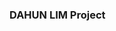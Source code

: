 ### DAHUN LIM Project

<!---
DahunIm/DahunIm is a ✨ special ✨ repository because its `README.md` (this file) appears on your GitHub profile.
You can click the Preview link to take a look at your changes.
--->
